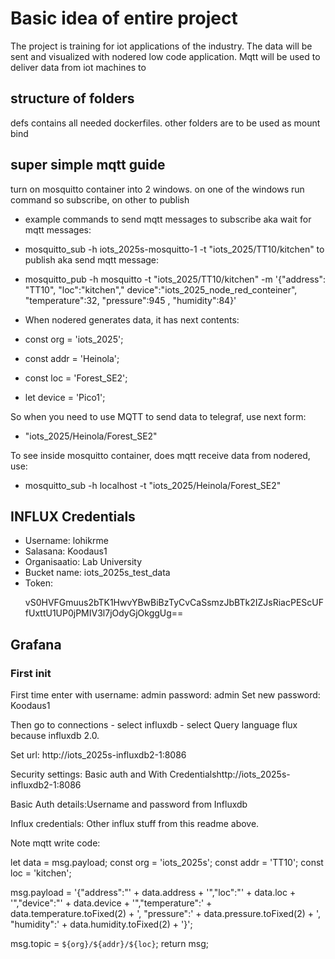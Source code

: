 # Basic idea of entire project

The project is training for iot applications of the industry.
The data will be sent and visualized with nodered low code application.
Mqtt will be used to deliver data from iot machines to

## structure of folders

defs contains all needed dockerfiles.
other folders are to be used as mount bind

## super simple mqtt guide

turn on mosquitto container into 2 windows.
on one of the windows run command so subscribe, on other to publish

-   example commands to send mqtt messages
    to subscribe aka wait for mqtt messages:
-   mosquitto_sub -h iots_2025s-mosquitto-1 -t "iots_2025/TT10/kitchen"
    to publish aka send mqtt message:
-   mosquitto_pub -h mosquitto -t "iots_2025/TT10/kitchen" -m '{"address": "TT10", "loc":"kitchen","
    device":"iots_2025_node_red_conteiner", "temperature":32, "pressure":945 , "humidity":84}'

-   When nodered generates data, it has next contents:
-   const org = 'iots_2025';
-   const addr = 'Heinola';
-   const loc = 'Forest_SE2';
-   let device = 'Pico1';

So when you need to use MQTT to send data to telegraf, use next form:

-   "iots_2025/Heinola/Forest_SE2"

To see inside mosquitto container, does mqtt receive data from nodered, use:

-   mosquitto_sub -h localhost -t "iots_2025/Heinola/Forest_SE2"

## INFLUX Credentials

-   Username: lohikrme
-   Salasana: Koodaus1
-   Organisaatio: Lab University
-   Bucket name: iots_2025s_test_data
-   Token:
    <p>vS0HVFGmuus2bTK1HwvYBwBiBzTyCvCaSsmzJbBTk2IZJsRiacPEScUFfUxttU1UP0jPMIV3l7jOdyGjOkggUg==<p>

## Grafana

### First init

First time enter with username: admin password: admin
Set new password: Koodaus1

Then go to connections - select influxdb - select Query language flux because influxdb 2.0.

Set url: http://iots_2025s-influxdb2-1:8086

Security settings: Basic auth and With Credentialshttp://iots_2025s-influxdb2-1:8086

Basic Auth details:Username and password from Influxdb

Influx credentials: Other influx stuff from this readme above.

Note mqtt write code:

let data = msg.payload;
const org = 'iots_2025s';
const addr = 'TT10';
const loc = 'kitchen';

msg.payload =
'{"address":"' + data.address +
'","loc":"' + data.loc +
'","device":"' + data.device +
'","temperature":' + data.temperature.toFixed(2) +
', "pressure":' + data.pressure.toFixed(2) +
', "humidity":' + data.humidity.toFixed(2) + '}';

msg.topic = `${org}/${addr}/${loc}`;
return msg;
